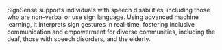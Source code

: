 SignSense supports individuals with speech disabilities, including those who are non-verbal or use sign language. Using advanced machine learning, it interprets sign gestures in real-time, fostering inclusive communication and empowerment for diverse communities, including the deaf, those with speech disorders, and the elderly.
